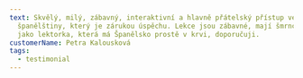 ```yaml
---
text: Skvělý, milý, zábavný, interaktivní a hlavně přátelský přístup ve výuce
  španělštiny, který je zárukou úspěchu. Lekce jsou zábavné, mají šmrnc, stejně
  jako lektorka, která má Španělsko prostě v krvi, doporučuji.
customerName: Petra Kalousková
tags:
  - testimonial
---
```


